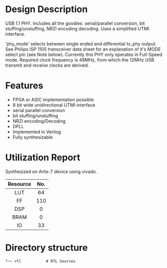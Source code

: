 # Design Description

USB 1.1 PHY. includes all the goodies: serial/parallel conversion, bit stuffing/unstuffing, NRZI encoding decoding. Uses a simplified UTMI interface. 

'phy_mode' selects between single ended and differential tx_phy output. See Philips ISP 1105 transceiver data sheet for an explanation of it's MODE
select pin (see Note below). Currently this PHY only operates in Full-Speed mode. Required clock frequency is 48MHz, from which the 12MHz USB transmit and receive clocks are derived.

# Features 
- FPGA or ASIC implementation possible
- 8 bit wide unidirectional UTMI interface
- serial parallel conversion
- bit stuffing/unstuffing
- NRZI encoding/Decoding
- DPLL
- Implemented in Verilog
- Fully synthesizable 

# Utilization Report
Synthesized on Artix-7 device using vivado.

|Resource| No.|
|:---:|:---:|
|LUT|64|
|FF|110|
|DSP|0|
|BRAM|0|
|IO|33|

# Directory structure

    └── rtl           # RTL Sources